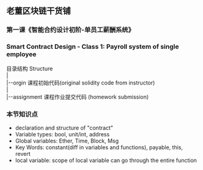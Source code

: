 ## 老董区块链干货铺 

### 第一课《智能合约设计初阶-单员工薪酬系统》
### Smart Contract Design - Class 1: Payroll system of single employee

目录结构 Structure
  <br/>|
  <br/>|--orgin 课程初始代码(original solidity code from instructor)
  <br/>|
  <br/>|--assignment 课程作业提交代码 (homework submission)
<br/> 
### 本节知识点

- declaration and structure of "contract"
- Variable types: bool, unit/int, address
- Global variables: Ether, Time, Block, Msg
- Key Words: constant(diff in variables and functions), payable, this, revert
- local variable: scope of local variable can go through the entire function
